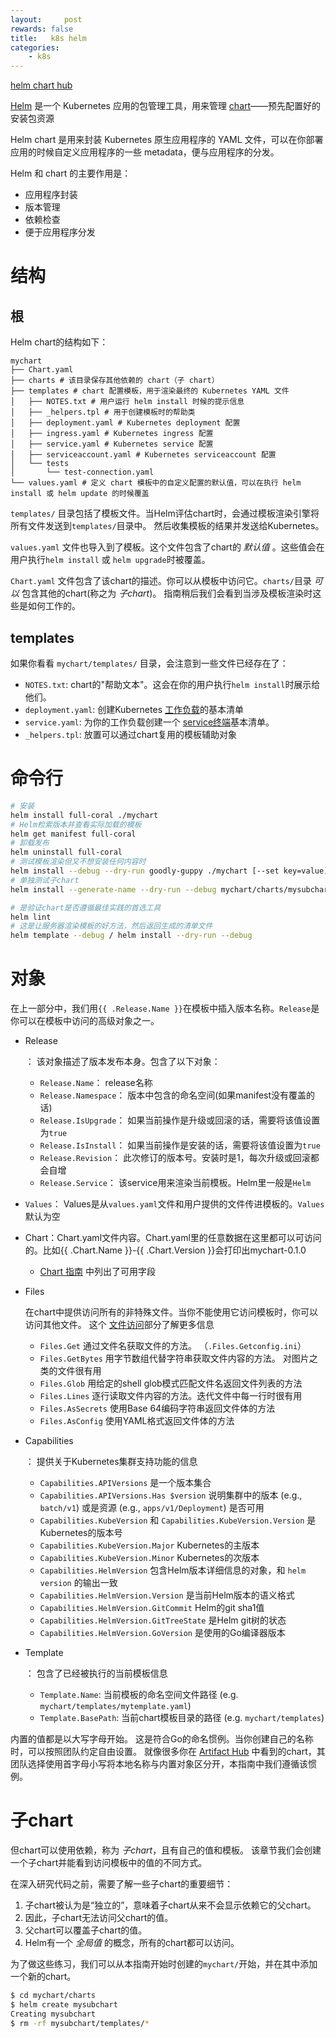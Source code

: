 ```yaml
---
layout:     post
rewards: false
title:   k8s helm
categories:
    - k8s
---
```


[helm chart hub](https://artifacthub.io/)

[Helm](http://helm.sh/) 是一个 Kubernetes 应用的包管理工具，用来管理 [chart](https://github.com/helm/charts)——预先配置好的安装包资源

Helm chart 是用来封装 Kubernetes 原生应用程序的 YAML 文件，可以在你部署应用的时候自定义应用程序的一些 metadata，便与应用程序的分发。

Helm 和 chart 的主要作用是：

- 应用程序封装
- 版本管理
- 依赖检查
- 便于应用程序分发

# 结构

## 根

Helm chart的结构如下：

```shell
mychart
├── Chart.yaml
├── charts # 该目录保存其他依赖的 chart（子 chart）
├── templates # chart 配置模板，用于渲染最终的 Kubernetes YAML 文件
│   ├── NOTES.txt # 用户运行 helm install 时候的提示信息
│   ├── _helpers.tpl # 用于创建模板时的帮助类
│   ├── deployment.yaml # Kubernetes deployment 配置
│   ├── ingress.yaml # Kubernetes ingress 配置
│   ├── service.yaml # Kubernetes service 配置
│   ├── serviceaccount.yaml # Kubernetes serviceaccount 配置
│   └── tests
│       └── test-connection.yaml
└── values.yaml # 定义 chart 模板中的自定义配置的默认值，可以在执行 helm install 或 helm update 的时候覆盖
```

`templates/` 目录包括了模板文件。当Helm评估chart时，会通过模板渲染引擎将所有文件发送到`templates/`目录中。 然后收集模板的结果并发送给Kubernetes。

`values.yaml` 文件也导入到了模板。这个文件包含了chart的 *默认值* 。这些值会在用户执行`helm install` 或 `helm upgrade`时被覆盖。

`Chart.yaml` 文件包含了该chart的描述。你可以从模板中访问它。`charts/`目录 *可以* 包含其他的chart(称之为 *子chart*)。 指南稍后我们会看到当涉及模板渲染时这些是如何工作的。

## templates

如果你看看 `mychart/templates/` 目录，会注意到一些文件已经存在了：

- `NOTES.txt`: chart的"帮助文本"。这会在你的用户执行`helm install`时展示给他们。
- `deployment.yaml`: 创建Kubernetes [工作负载](https://kubernetes.io/docs/user-guide/deployments/)的基本清单
- `service.yaml`: 为你的工作负载创建一个 [service终端](https://kubernetes.io/docs/user-guide/services/)基本清单。
- `_helpers.tpl`: 放置可以通过chart复用的模板辅助对象



# 命令行

```bash
# 安装
helm install full-coral ./mychart
# Helm检索版本并查看实际加载的模板
helm get manifest full-coral
# 卸载发布
helm uninstall full-coral
# 测试模板渲染但又不想安装任何内容时
helm install --debug --dry-run goodly-guppy ./mychart [--set key=value]
# 单独测试子chart
helm install --generate-name --dry-run --debug mychart/charts/mysubchart

# 是验证chart是否遵循最佳实践的首选工具
helm lint
# 这是让服务器渲染模板的好方法，然后返回生成的清单文件
helm template --debug / helm install --dry-run --debug
```



# 对象

在上一部分中，我们用`{{ .Release.Name }}`在模板中插入版本名称。`Release`是你可以在模板中访问的高级对象之一。

- Release

  ： 该对象描述了版本发布本身。包含了以下对象：

  - `Release.Name`： release名称
  - `Release.Namespace`： 版本中包含的命名空间(如果manifest没有覆盖的话)
  - `Release.IsUpgrade`： 如果当前操作是升级或回滚的话，需要将该值设置为`true`
  - `Release.IsInstall`： 如果当前操作是安装的话，需要将该值设置为`true`
  - `Release.Revision`： 此次修订的版本号。安装时是1，每次升级或回滚都会自增
  - `Release.Service`： 该service用来渲染当前模板。Helm里一般是`Helm`

- `Values`： Values是从`values.yaml`文件和用户提供的文件传进模板的。`Values`默认为空

- Chart：Chart.yaml文件内容。Chart.yaml里的任意数据在这里都可以可访问的。比如{{ .Chart.Name }}-{{ .Chart.Version }}会打印出mychart-0.1.0

  - [Chart 指南](https://helm.sh/zh/docs/topics/charts#Chart-yaml-文件) 中列出了可用字段

- Files

  在chart中提供访问所有的非特殊文件。当你不能使用它访问模板时，你可以访问其他文件。 这个 [文件访问](https://helm.sh/zh/docs/chart_template_guide/accessing_files)部分了解更多信息

  - `Files.Get` 通过文件名获取文件的方法。 （`.Files.Getconfig.ini`）
  - `Files.GetBytes` 用字节数组代替字符串获取文件内容的方法。 对图片之类的文件很有用
  - `Files.Glob` 用给定的shell glob模式匹配文件名返回文件列表的方法
  - `Files.Lines` 逐行读取文件内容的方法。迭代文件中每一行时很有用
  - `Files.AsSecrets` 使用Base 64编码字符串返回文件体的方法
  - `Files.AsConfig` 使用YAML格式返回文件体的方法

- Capabilities

  ： 提供关于Kubernetes集群支持功能的信息

  - `Capabilities.APIVersions` 是一个版本集合
  - `Capabilities.APIVersions.Has $version` 说明集群中的版本 (e.g., `batch/v1`) 或是资源 (e.g., `apps/v1/Deployment`) 是否可用
  - `Capabilities.KubeVersion` 和 `Capabilities.KubeVersion.Version` 是Kubernetes的版本号
  - `Capabilities.KubeVersion.Major` Kubernetes的主版本
  - `Capabilities.KubeVersion.Minor` Kubernetes的次版本
  - `Capabilities.HelmVersion` 包含Helm版本详细信息的对象，和 `helm version` 的输出一致
  - `Capabilities.HelmVersion.Version` 是当前Helm版本的语义格式
  - `Capabilities.HelmVersion.GitCommit` Helm的git sha1值
  - `Capabilities.HelmVersion.GitTreeState` 是Helm git树的状态
  - `Capabilities.HelmVersion.GoVersion` 是使用的Go编译器版本

- Template

  ： 包含了已经被执行的当前模板信息

  - `Template.Name`: 当前模板的命名空间文件路径 (e.g. `mychart/templates/mytemplate.yaml`)
  - `Template.BasePath`: 当前chart模板目录的路径 (e.g. `mychart/templates`)

内置的值都是以大写字母开始。 这是符合Go的命名惯例。当你创建自己的名称时，可以按照团队约定自由设置。 就像很多你在 [Artifact Hub](https://artifacthub.io/packages/search?kind=0) 中看到的chart，其团队选择使用首字母小写将本地名称与内置对象区分开，本指南中我们遵循该惯例。

# 子chart

但chart可以使用依赖，称为 *子chart*，且有自己的值和模板。 该章节我们会创建一个子chart并能看到访问模板中的值的不同方式。

在深入研究代码之前，需要了解一些子chart的重要细节：

1. 子chart被认为是“独立的”，意味着子chart从来不会显示依赖它的父chart。
2. 因此，子chart无法访问父chart的值。
3. 父chart可以覆盖子chart的值。
4. Helm有一个 *全局值* 的概念，所有的chart都可以访问。

为了做这些练习，我们可以从本指南开始时创建的`mychart/`开始，并在其中添加一个新的chart。

```bash
$ cd mychart/charts
$ helm create mysubchart
Creating mysubchart
$ rm -rf mysubchart/templates/*
```

